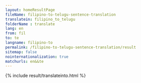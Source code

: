 ```yaml
---
layout: homeResultPage
fileName: filipino-to-telugu-sentence-translation
translatein: filipino_to_telugu
folderName : translate
lang: en
from: fil
to: te
langname: filipino-to
permalink: /filipino-to-telugu-sentence-translation/result
sitemap: false
nointernationalization: true
matchurls: en&&te
---
```

{% include result/translateinto.html %}

<script src="/js/result/translation.js" data-foldername="{{page.folderName}}" data-lang="{{page.lang}}"></script>
